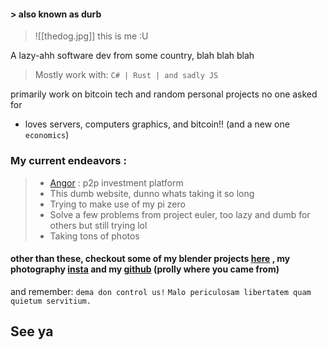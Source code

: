 

#### > also known as durb
> ![[thedog.jpg]]
this is me :U

A lazy-ahh software dev from some country, blah blah blah

>Mostly work with:
> `C# | Rust | and sadly JS`

primarily work on bitcoin tech and random personal projects no one asked for

- loves servers, computers graphics, and bitcoin!! (and a new one `economics`)

### My current endeavors :
>- [ Angor](https://github.com/block-core/angor) : p2p investment platform  
>- This dumb website, dunno whats taking it so long
>- Trying to make use of my pi zero
>- Solve a few problems from project euler, too lazy and dumb for others but still trying lol
>- Taking tons of photos

#### other than these, checkout some of my blender projects [here](https://drive.google.com/drive/folders/1JmD8kpvHfsI787_yatz8Jq1iyDZbPY_S?usp=drive_link) , my photography [insta](https://www.instagram.com/__drb_clicks__/) and my [github](https://github.com/theDRB123) (prolly where you came from)

and remember:
`dema don control us!`
`Malo periculosam libertatem quam quietum servitium.`

## See ya



